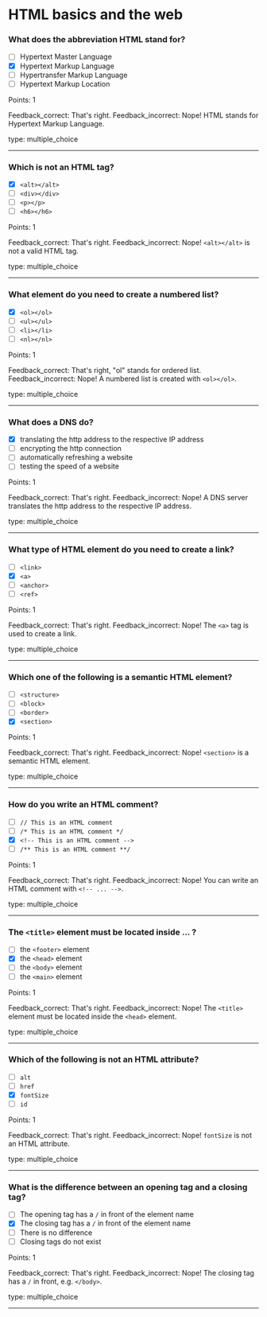# HTML basics and the web

### What does the abbreviation HTML stand for?

- [ ] Hypertext Master Language
- [x] Hypertext Markup Language
- [ ] Hypertransfer Markup Language
- [ ] Hypertext Markup Location

Points: 1

Feedback_correct: That's right. Feedback_incorrect: Nope! HTML stands for Hypertext Markup Language.

type: multiple_choice

---

### Which is not an HTML tag?

- [x] `<alt></alt>`
- [ ] `<div></div>`
- [ ] `<p></p>`
- [ ] `<h6></h6>`

Points: 1

Feedback_correct: That's right. Feedback_incorrect: Nope! `<alt></alt>` is not a valid HTML tag.

type: multiple_choice

---

### What element do you need to create a numbered list?

- [x] `<ol></ol>`
- [ ] `<ul></ul>`
- [ ] `<li></li>`
- [ ] `<nl></nl>`

Points: 1

Feedback_correct: That's right, "ol" stands for ordered list. Feedback_incorrect: Nope! A numbered
list is created with `<ol></ol>`.

type: multiple_choice

---

### What does a DNS do?

- [x] translating the http address to the respective IP address
- [ ] encrypting the http connection
- [ ] automatically refreshing a website
- [ ] testing the speed of a website

Points: 1

Feedback_correct: That's right. Feedback_incorrect: Nope! A DNS server translates the http address
to the respective IP address.

type: multiple_choice

---

### What type of HTML element do you need to create a link?

- [ ] `<link>`
- [x] `<a>`
- [ ] `<anchor>`
- [ ] `<ref>`

Points: 1

Feedback_correct: That's right. Feedback_incorrect: Nope! The `<a>` tag is used to create a link.

type: multiple_choice

---

### Which one of the following is a semantic HTML element?

- [ ] `<structure>`
- [ ] `<block>`
- [ ] `<border>`
- [x] `<section>`

Points: 1

Feedback_correct: That's right. Feedback_incorrect: Nope! `<section>` is a semantic HTML element.

type: multiple_choice

---

### How do you write an HTML comment?

- [ ] `// This is an HTML comment`
- [ ] `/* This is an HTML comment */`
- [x] `<!-- This is an HTML comment -->`
- [ ] `/** This is an HTML comment **/`

Points: 1

Feedback_correct: That's right. Feedback_incorrect: Nope! You can write an HTML comment with
`<!-- ... -->`.

type: multiple_choice

---

### The `<title>` element must be located inside ... ?

- [ ] the `<footer>` element
- [x] the `<head>` element
- [ ] the `<body>` element
- [ ] the `<main>` element

Points: 1

Feedback_correct: That's right. Feedback_incorrect: Nope! The `<title>` element must be located
inside the `<head>` element.

type: multiple_choice

---

### Which of the following is not an HTML attribute?

- [ ] `alt`
- [ ] `href`
- [x] `fontSize`
- [ ] `id`

Points: 1

Feedback_correct: That's right. Feedback_incorrect: Nope! `fontSize` is not an HTML attribute.

type: multiple_choice

---

### What is the difference between an opening tag and a closing tag?

- [ ] The opening tag has a `/` in front of the element name
- [x] The closing tag has a `/` in front of the element name
- [ ] There is no difference
- [ ] Closing tags do not exist

Points: 1

Feedback_correct: That's right. Feedback_incorrect: Nope! The closing tag has a `/` in front, e.g.
`</body>`.

type: multiple_choice

---
